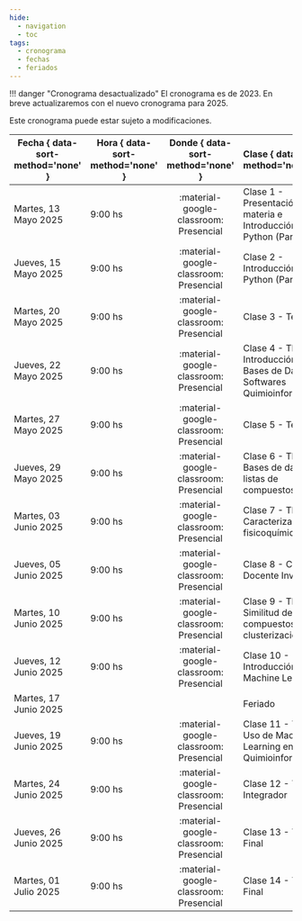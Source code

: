 ```yaml
---
hide: 
  - navigation
  - toc
tags:
  - cronograma
  - fechas
  - feriados
---
```


!!! danger "Cronograma desactualizado"
    El cronograma es de 2023. En breve actualizaremos con el nuevo cronograma para 2025.

Este cronograma puede estar sujeto a modificaciones.

| Fecha  { data-sort-method='none' }     | Hora  { data-sort-method='none' }   | Donde  { data-sort-method='none' }                                 | Clase  { data-sort-method='none' }      | Docente { data-sort-method='none' } | 
| ----------- | -------- | :-------------------------------------: | :-----------  | :------ |
| Martes, 13 Mayo 2025 | 9:00 hs |	:material-google-classroom: Presencial | Clase 1 - Presentación de la materia e Introducción a Python (Parte 1)  | F. Agüero/J. Glavina |
| Jueves, 15 Mayo 2025 | 9:00 hs |	:material-google-classroom: Presencial | Clase 2 - Introducción a Python (Parte 2) | J. Glavina |
| Martes, 20 Mayo 2025 | 9:00 hs |	:material-google-classroom: Presencial | Clase 3 - Teórica 1 | F. Agüero |
| Jueves, 22 Mayo 2025 | 9:00 hs |	:material-google-classroom: Presencial | Clase 4 - TP1. Introducción a Bases de Datos y Softwares Quimioinformáticos | M. Didier Garnham |
| Martes, 27 Mayo 2025 | 9:00 hs |	:material-google-classroom: Presencial | Clase 5 - Teórica 2 | F. Agüero |
| Jueves, 29 Mayo 2025 | 9:00 hs |	:material-google-classroom: Presencial | Clase 6 - TP2. Bases de datos y listas de compuestos | M. Didier Garnham |
| Martes, 03 Junio 2025 | 9:00 hs |	:material-google-classroom: Presencial | Clase 7 - TP3. Caracterización fisicoquímica | M. Didier Garnham |
| Jueves, 05 Junio 2025 | 9:00 hs |	:material-google-classroom: Presencial | Clase 8 - Charla Docente Invitado |  |
| Martes, 10 Junio 2025 | 9:00 hs |	:material-google-classroom: Presencial | Clase 9 - TP4. Similitud de compuestos y clusterización | M. Didier Garnham |
| Jueves, 12 Junio 2025 | 9:00 hs |	:material-google-classroom: Presencial | Clase 10 - Introducción a Machine Learning | J. Glavina |
| Martes, 17 Junio 2025 |  |  | Feriado |  |
| Jueves, 19 Junio 2025 | 9:00 hs |	:material-google-classroom: Presencial | Clase 11 - TP5. Uso de Machine Learning en Quimioinformática |  J. Glavina|
| Martes, 24 Junio 2025 | 9:00 hs |	:material-google-classroom: Presencial | Clase 12 - Trabajo Integrador | F. Agüero |
| Jueves, 26 Junio 2025 | 9:00 hs |	:material-google-classroom: Presencial | Clase 13 - Trabajo Final | F. Agüero |
| Martes, 01 Julio 2025 | 9:00 hs |	:material-google-classroom: Presencial | Clase 14 - Trabajo Final | F. Agüero |